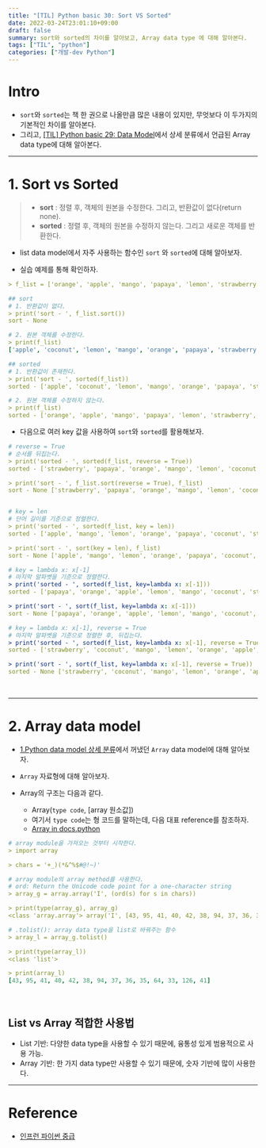 ```yaml
---
title: "[TIL] Python basic 30: Sort VS Sorted"
date: 2022-03-24T23:01:10+09:00
draft: false
summary: sort와 sorted의 차이를 알아보고, Array data type 에 대해 알아본다.
tags: ["TIL", "python"]
categories: ["개발-dev Python"]
---
```


# Intro

- `sort`와 `sorted`는 책 한 권으로 나올만큼 많은 내용이 있지만, 무엇보다 이 두가지의 기본적인 차이를 알아본다.
- 그리고, [[TIL] Python basic 29: Data Model](https://jeha00.github.io/post/python_basic/python_basic_29_datamodel/)에서 상세 분류에서 언급된 Array data type에 대해 알아본다.

---

# 1. Sort vs Sorted

> - **sort** : 정렬 후, 객체의 원본을 수정한다. 그리고, 반환값이 없다(return none).
> - **sorted** : 정렬 후, 객체의 원본을 수정하지 않는다. 그리고 새로운 객체를 반환한다.

- list data model에서 자주 사용하는 함수인 `sort` 와 `sorted`에 대해 알아보자.

- 실습 예제를 통해 확인하자.

```yml
> f_list = ['orange', 'apple', 'mango', 'papaya', 'lemon', 'strawberry', 'coconut']

## sort
# 1. 반환값이 없다.
> print('sort - ', f_list.sort())
sort - None

# 2. 원본 객체를 수정한다.
> print(f_list)
['apple', 'coconut', 'lemon', 'mango', 'orange', 'papaya', 'strawberry']

## sorted
# 1. 반환값이 존재한다.
> print('sort - ', sorted(f_list))
sorted - ['apple', 'coconut', 'lemon', 'mango', 'orange', 'papaya', 'strawberry']

# 2. 원본 객체를 수정하지 않는다.
> print(f_list)
sorted - ['orange', 'apple', 'mango', 'papaya', 'lemon', 'strawberry', 'coconut']
```

- 다음으로 여러 key 값을 사용하여 `sort`와 `sorted`를 활용해보자.

```yml
# reverse = True
# 순서를 뒤집는다.
> print('sorted - ', sorted(f_list, reverse = True))
sorted - ['strawberry', 'papaya', 'orange', 'mango', 'lemon', 'coconut', 'apple']

> print('sort - ', f_list.sort(reverse = True), f_list)
sort - None ['strawberry', 'papaya', 'orange', 'mango', 'lemon', 'coconut', 'apple']


# key = len
# 단어 길이를 기준으로 정렬한다.
> print('sorted - ', sorted(f_list, key = len))
sorted - ['apple', 'mango', 'lemon', 'orange', 'papaya', 'coconut', 'strawberry']

> print('sort - ', sort(key = len), f_list)
sort - None ['apple', 'mango', 'lemon', 'orange', 'papaya', 'coconut', 'strawberry']

# key = lambda x: x[-1]
# 마지막 알파벳을 기준으로 정렬한다.
> print('sorted - ', sorted(f_list, key=lambda x: x[-1]))
sorted - ['papaya', 'orange', 'apple', 'lemon', 'mango', 'coconut', 'strawberry']

> print('sort - ', sort(f_list, key=lambda x: x[-1]))
sort - None ['papaya', 'orange', 'apple', 'lemon', 'mango', 'coconut', 'strawberry']

# key = lambda x: x[-1], reverse = True
# 마지막 알파벳을 기준으로 정렬한 후, 뒤집는다.
> print('sorted - ', sorted(f_list, key=lambda x: x[-1], reverse = True))
sorted - ['strawberry', 'coconut', 'mango', 'lemon', 'orange', 'apple', 'papaya']

> print('sort - ', sort(f_list, key=lambda x: x[-1], reverse = True))
sorted - None ['strawberry', 'coconut', 'mango', 'lemon', 'orange', 'apple', 'papaya']
```

<br>

---

# 2. Array data model

- [1.Python data model 상세 분류](https://jeha00.github.io/post/python_basic/python_basic_29_datamodel/#1-python-data-type-%EC%83%81%EC%84%B8-%EB%B6%84%EB%A5%98)에서 꺼냈던 `Array` data model에 대해 알아보자.

- `Array` 자료형에 대해 알아보자.

- Array의 구조는 다음과 같다.
  - Array(`type code`, [array 원소값])
  - 여기서 `type code`는 형 코드를 말하는데, 다음 대표 reference를 참조하자.
  - [Array in docs.python](https://docs.python.org/ko/3/library/array.html#module-array)

```yml
# array module을 가져오는 것부터 시작한다.
> import array

> chars = '+_)(*&^%$#@!~)'

# array module의 array method를 사용한다.
# ord: Return the Unicode code point for a one-character string
> array_g = array.array('I', (ord(s) for s in chars))

> print(type(array_g), array_g)
<class 'array.array'> array('I', [43, 95, 41, 40, 42, 38, 94, 37, 36, 35, 64, 33, 126, 41])

# .tolist(): array data type을 list로 바꿔주는 함수
> array_l = array_g.tolist()

> print(type(array_l))
<class 'list'>

> print(array_l)
[43, 95, 41, 40, 42, 38, 94, 37, 36, 35, 64, 33, 126, 41]
```

<br>

## List vs Array 적합한 사용법

- List 기반: 다양한 data type을 사용할 수 있기 때문에, 융통성 있게 범용적으로 사용 가능.
- Array 기반: 한 가지 data type만 사용할 수 있기 때문에, 숫자 기반에 많이 사용한다.

---

# Reference

- [인프런 파이썬 중급](https://www.inflearn.com/course/%ED%94%84%EB%A1%9C%EA%B7%B8%EB%9E%98%EB%B0%8D-%ED%8C%8C%EC%9D%B4%EC%8D%AC-%EC%A4%91%EA%B8%89-%EC%9D%B8%ED%94%84%EB%9F%B0-%EC%98%A4%EB%A6%AC%EC%A7%80%EB%84%90)
